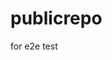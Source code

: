 # publicrepo
for e2e test

































































































































































































































































































































































































































































































































































































































































































































































































































































































































































































































































































































































































































































































































































































